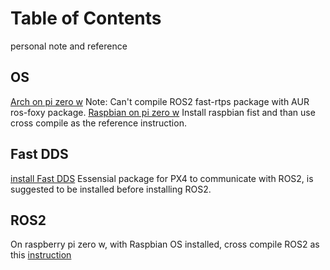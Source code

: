 # Table of Contents
personal note and reference
## OS
[Arch on pi zero w](arch_linux_on_raspberry_pi_zero_w.md)
Note: Can't compile ROS2 fast-rtps package with AUR ros-foxy package.
[Raspbian on pi zero w](raspbian_on_raspberry_pi_zero.md) 
Install raspbian fist and than use cross compile as the reference instruction.
## Fast DDS 
[install Fast DDS](develope_ROS2_PX4_autopilot.md)
Essensial package for PX4 to communicate with ROS2, is suggested to be installed before installing ROS2.
## ROS2
On raspberry pi zero w, with Raspbian OS installed, cross compile ROS2 as this [instruction](https://github.com/cyberbotics/epuck_ros2/tree/master/installation/cross_compile)
